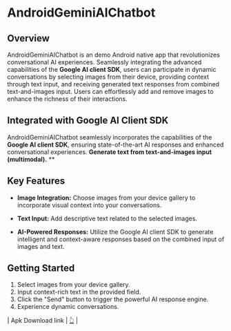 # AndroidGeminiAIChatbot

## Overview

AndroidGeminiAIChatbot is an demo Android native app that revolutionizes conversational AI experiences. Seamlessly integrating the advanced capabilities of the **Google AI client SDK**, users can participate in dynamic conversations by selecting images from their device, providing context through text input, and receiving generated text responses from combined text-and-images input. Users can effortlessly add and remove images to enhance the richness of their interactions.

## Integrated with Google AI Client SDK

AndroidGeminiAIChatbot seamlessly incorporates the capabilities of the **Google AI client SDK**, ensuring state-of-the-art AI responses and enhanced conversational experiences. **Generate text from text-and-images input (multimodal).**
**
## Key Features

- **Image Integration:** Choose images from your device gallery to incorporate visual context into your conversations.

- **Text Input:** Add descriptive text related to the selected images.

- **AI-Powered Responses:** Utilize the Google AI client SDK to generate intelligent and context-aware responses based on the combined input of images and text.

## Getting Started

1. Select images from your device gallery.
2. Input context-rich text in the provided field.
3. Click the "Send" button to trigger the powerful AI response engine.
4. Experience dynamic conversations.

  | Apk Download link  | [👆](https://github.com/darkdevil3610/GeminiAiChatbot-app/raw/main/apk/android_gemini_ai_chatbot_app-debug.apk) |





